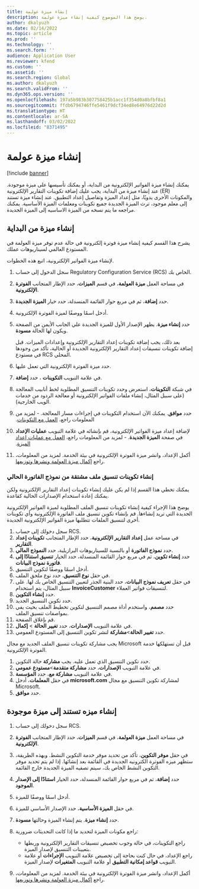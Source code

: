 ```yaml
---
title: إنشاء ميزة عولمة
description: يوضح هذا الموضوع كيفية إنشاء ميزة عولمة.
author: dkalyuzh
ms.date: 02/14/2022
ms.topic: article
ms.prod: ''
ms.technology: ''
ms.search.form: ''
audience: Application User
ms.reviewer: kfend
ms.custom: ''
ms.assetid: ''
ms.search.region: Global
ms.author: dkalyuzh
ms.search.validFrom: ''
ms.dyn365.ops.version: ''
ms.openlocfilehash: 197a5b983b307758425b1acc1f354d0a8bfbf8a1
ms.sourcegitcommit: ffdb6794746ffe5461f9dcf34ed8e64976d22d2d
ms.translationtype: HT
ms.contentlocale: ar-SA
ms.lasthandoff: 03/02/2022
ms.locfileid: "8371495"
---
```

# <a name="create-a-globalization-feature"></a>إنشاء ميزة عولمة

[!include [banner](../includes/banner.md)]

يمكنك إنشاء ميزة الفواتير الإلكترونية من البداية، أو يمكنك تأسيسها على ميزة موجودة. عند إنشاء ميزة من البداية، يجب عليك إضافة تكوينات التقارير الإلكترونية (ER) والمكونات الأخرى يدويًا، مثل إعداد الميزة وتفاصيل إعداد التطبيق. عند إنشاء ميزة تستند إلى معلم موجود، ترث الميزة الجديدة جميع تكوينات ومعلمات الميزة الأساسية. يمكنك مراجعه ما يتم نسخه من الميزة الاساسيه إلى الميزة الجديدة.

## <a name="create-a-feature-from-scratch"></a>إنشاء ميزة من البداية

يشرح هذا القسم كيفية إنشاء ميزة فوترة إلكترونية في حالة عدم توفر ميزة العولمة في المستودع العالمي لسيناريوهات عملك.

لإنشاء ميزة الفواتير الإلكترونية، اتبع هذه الخطوات.

1. سجل الدخول إلى حساب Regulatory Configuration Service (RCS) الخاص بك.
2. في مساحة العمل **ميزة العولمة**، في قسم **الميزات**، حدد الإطار المتجانب **الفوترة الإلكترونية**.
3. حدد **إضافة**، ثم في مربع حوار القائمة المنسدلة، حدد خيار **الميزة الجديدة**.
4. أدخل اسمًا ووصفًا لميزة الفوترة الإلكترونية.
5. حدد **إنشاء ميزة**. يظهر الإصدار الأول للميزة الجديدة علي الجانب الأيمن من الصفحة ويكون لها الحالة **مسودة**.

    بعد ذلك، يجب إضافة تكوينات إعداد التقارير الإلكترونية وإعدادات الميزات. قبل إضافة تكوينات تنسيقات إعداد التقارير الإلكترونية الجديدة أو الحالية، تأكد من وجودها في مستودع RCS المحلي.

6. حدد ميزة الفوترة الإلكترونية التي تعمل عليها.
7. في علامة التبويب **التكوينات** ، حدد **إضافة**.
8. في شبكة **التكوينات**، استعرض وحدد تكوينات التنسيق المطلوبة لخط أنابيب المعالجة (على سبيل المثال، إنشاء ملفات الفواتير الإلكترونية أو معالجة الردود من خدمات الويب الخارجية).
9. حدد **موافق**. يمكنك الآن استخدام التكوينات في إجراءات مسار المعالجة. - لمزيد من المعلومات راجع، [‬‏‫العمل مع التكوينات](e-invoicing-work-configurations.md).
10. لإضافة إعداد ميزة الفواتير الإلكترونية، قم بإنشائه في علامة التبويب **عمليات الإعداد** في صفحة **الميزة الجديدة**. - لمزيد من المعلومات راجع، [‬‏‫العمل مع عمليات إعداد الميزة](e-invoicing-feature-setup.md).
11. أكمل الإعداد، وانشر ميزة الفوترة الإلكترونية في بيئة الخدمة. لمزيد من المعلومات، راجع [إكمال ميزة العولمة ونشرها وتوزيعها](e-invoicing-complete-publish-deploy-globalization-feature).

### <a name="create-file-format-configurations-that-are-derived-from-the-existing-invoice-model"></a>إنشاء تكوينات تنسيق ملف مشتقة من نموذج الفاتورة الحالي

يمكنك تخطي هذا القسم إذا لم يكن عليك إنشاء تكوينات إعداد التقارير الإلكترونية ولكن يمكنك إعادة استخدام الإصدارات الحالية كقاعدة.

يوضح هذا الإجراء كيفية إنشاء تكوينات تنسيق الملف المطلوبة لميزة الفواتير الإلكترونية الجديدة التي تريد إنشاءها. قم بإنشاء تكوين تنسيق ملف الفاتورة الإلكترونية وأي تكوينات أخرى لتنسيق الملفات تتطلبها ميزة الفواتير الإلكترونية الجديدة.

1. سجل دخولك إلى حساب RCS.
2. في مساحة عمل **إعداد التقارير الإلكترونية**، حدد الإطار المتجانب **تكوينات إعداد التقارير**.
3. حدد **نموذج الفاتورة** أو بالنسبة للسيناريوهات البرازيلية، حدد **النموذج المالي**.
4. حدد **إنشاء تكوين**، ثم في مربع حوار القائمة المنسدلة، حدد الخيار **تنسيق استنادًا إلى فاتورة نموذج البيانات**.
5. أدخل اسمًا ووصفًا لتكوين التنسيق.
6. في حقل **نوع التنسيق**، حدد نوع ملحق الملف.
7. في حقل **تعريف نموذج البيانات**، حدد البنية الجذر لتعيين التنسيق الخاص بك لها. على سبيل المثال، يتم استخدام **InvoiceCustomer** لتنسيقات فواتير العملاء.
8. حدد **إنشاء التكوين**.
9. حدد تكوين التنسيق الجديد.
10. حدد **مصمم**، واستخدم أداة مصمم التنسيق لتكوين تخطيط الملف بحيث يفي بمواصفات تنسيق الملف.
11. قم بإغلاق الصفحة.
12. في علامة التبويب **الإصدارات**، حدد **تغيير الحالة** \> **إكمال**.
13. حدد **تغيير الحالة**\>**مشاركة** لنشر تكوين التنسيق إلى المستودع العمومي.

يجب مشاركة تكوينات تنسيق الملف الجديد مع مجال Microsoft قبل أن تستهلكها خدمة الفوترة الإلكترونية.

1. حدد تكوين التنسيق الذي تعمل عليه. يجب **مشاركة** حالة التكوين.
2. في علامة التبويب **الإصدارات**، حدد **مشاركة متقدمة**\>**مستودع عمومي**.
3. في علامة التبويب **مشاركة مع**، حدد **المؤسسة**.
4. في حقل **المعلمات**، أدخل **microsoft.com** لمشاركة تكوين التنسيق مع مجال Microsoft.
5. حدد **موافق**.

## <a name="create-a-feature-that-is-based-on-an-existing-feature"></a>إنشاء ميزه تستند إلى ميزة موجودة

1. سجل دخولك إلى حساب RCS.
2. في مساحة العمل **ميزة العولمة**، في قسم **الميزات**، حدد الإطار المتجانب **الفوترة الإلكترونية**.
3. في حقل **موفر التكوين**، تأكد من تحديد موفر خدمة التكوين النشط. وبهذه الطريقة، ستظهر ميزه الفوترة الكترونيه الجديدة في القائمة بعد إنشائها. إذا لم يتم تحديد موفر التكوين النشط الخاص بك، سيتم تصفيه الميزة الجديدة خارج القائمة.
4. حدد **إضافة**، ثم في مربع حوار القائمة المنسدلة، حدد الخيار **استنادًا إلى الإصدار الموجود**.
5. أدخل اسمًا ووصفًا للميزة.
6. في حقل **الميزة الأساسية**، حدد الإصدار الأساسي للميزة.
7. حدد **إنشاء ميزة**. يتم إنشاء الميزة وحالتها **مسودة**.
8. راجع مكونات الميزة لتحديد ما إذا كانت التحديثات ضرورية:

    - راجع التكوينات، في حالة وجوب تخصيص تنسيقات التقارير الإلكترونية وربطها بتعيينات التنسيق لإصدار الميزة.
    - راجع الإعداد، في حال كنت بحاجة إلى تخصيص علامة التبويب **الإجراءات** أو علامة التبويب **قواعد إمكانية التطبيق**  أو علامة التبويب **المتغيرات** لإصدار الميزة.

9. أكمل الإعداد، وانشر ميزة الفوترة الإلكترونية في بيئة الخدمة. لمزيد من المعلومات، راجع [إكمال ميزة العولمة ونشرها وتوزيعها](e-invoicing-complete-publish-deploy-globalization-feature).

